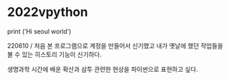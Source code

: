 # 2022vpython
print ('Hi seoul world')

220610 / 처음 본 프로그램으로 계정을 만들어서 신기했고 내가 옛날에 했던 작업들을 볼 수 있는 히스토리 기능이 신기하다.

생명과학 시간에 배운 확산과 삼투 관련한 현상을 파이썬으로 표현하고 싶다.
